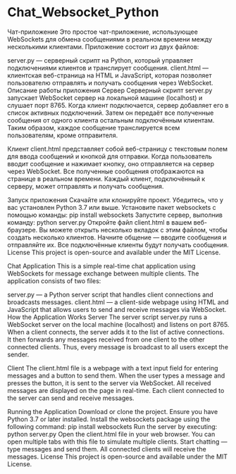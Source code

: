 # Chat_Websocket_Python

Чат-приложение
Это простое чат-приложение, использующее WebSockets для обмена сообщениями в реальном времени между несколькими клиентами. Приложение состоит из двух файлов:

server.py — серверный скрипт на Python, который управляет подключениями клиентов и транслирует сообщения.
client.html — клиентская веб-страница на HTML и JavaScript, которая позволяет пользователю отправлять и получать сообщения через WebSocket.
Описание работы приложения
Сервер
Серверный скрипт server.py запускает WebSocket сервер на локальной машине (localhost) и слушает порт 8765. Когда клиент подключается, сервер добавляет его в список активных подключений. Затем он передаёт все полученные сообщения от одного клиента остальным подключённым клиентам. Таким образом, каждое сообщение транслируется всем пользователям, кроме отправителя.

Клиент
client.html представляет собой веб-страницу с текстовым полем для ввода сообщений и кнопкой для отправки. Когда пользователь вводит сообщение и нажимает кнопку, оно отправляется на сервер через WebSocket. Все полученные сообщения отображаются на странице в реальном времени. Каждый клиент, подключённый к серверу, может отправлять и получать сообщения.

Запуск приложения
Скачайте или клонируйте проект.
Убедитесь, что у вас установлен Python 3.7 или выше.
Установите пакет websockets с помощью команды:
pip install websockets
Запустите сервер, выполнив команду:
python server.py
Откройте файл client.html в вашем веб-браузере. Вы можете открыть несколько вкладок с этим файлом, чтобы создать несколько клиентов.
Начните общение — вводите сообщения и отправляйте их. Все подключённые клиенты будут получать сообщения.
License
This project is open-source and available under the MIT License.




Chat Application
This is a simple real-time chat application using WebSockets for message exchange between multiple clients. The application consists of two files:

server.py — a Python server script that handles client connections and broadcasts messages.
client.html — a client-side webpage using HTML and JavaScript that allows users to send and receive messages via WebSocket.
How the Application Works
Server
The server script server.py runs a WebSocket server on the local machine (localhost) and listens on port 8765. When a client connects, the server adds it to the list of active connections. It then forwards any messages received from one client to the other connected clients. Thus, every message is broadcast to all users except the sender.

Client
The client.html file is a webpage with a text input field for entering messages and a button to send them. When the user types a message and presses the button, it is sent to the server via WebSocket. All received messages are displayed on the page in real-time. Each client connected to the server can send and receive messages.

Running the Application
Download or clone the project.
Ensure you have Python 3.7 or later installed.
Install the websockets package using the following command:
pip install websockets
Run the server by executing:
python server.py
Open the client.html file in your web browser. You can open multiple tabs with this file to simulate multiple clients.
Start chatting — type messages and send them. All connected clients will receive the messages.
License
This project is open-source and available under the MIT License.
